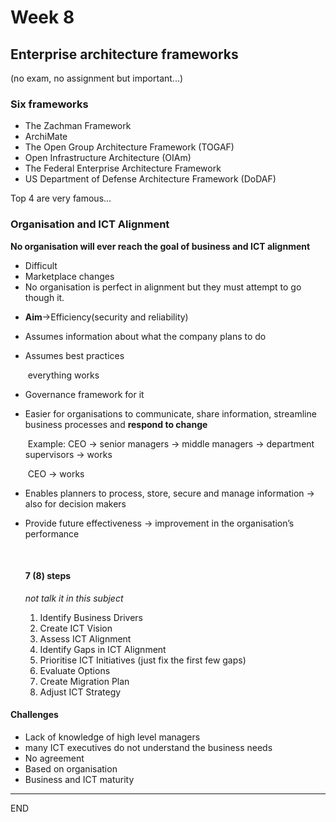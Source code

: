 # Week 8



## Enterprise architecture frameworks

(no exam, no assignment but important...)



### Six frameworks

* The Zachman Framework
* ArchiMate 
* The Open Group Architecture Framework (TOGAF) 
* Open Infrastructure Architecture (OIAm)
* The Federal Enterprise Architecture Framework 
* US Department of Defense Architecture Framework (DoDAF)

Top 4 are very famous...



### Organisation and ICT Alignment



**No organisation will ever reach the goal of business and ICT alignment**

- Difficult
- Marketplace changes
- No organisation is perfect in alignment but they must attempt to go though it.



* **Aim**->Efficiency(security and reliability)


* Assumes information about what the company plans to do
* Assumes best practices

  ​	 everything works

* Governance framework for it

* Easier for organisations to communicate, share information, streamline business processes and **respond to change**

  ​	Example: CEO -> senior managers -> middle managers -> department supervisors -> works

  ​			CEO -> works

* Enables planners to process, store, secure and manage information -> also for decision makers

* Provide future effectiveness -> improvement in the organisation’s performance

  ​

  #### 7 (8) steps    

  *not talk it in this subject*

  1. Identify Business Drivers 
  2. Create ICT Vision
  3. Assess ICT Alignment
  4. Identify Gaps in ICT Alignment
  5. Prioritise ICT Initiatives (just fix the first few gaps)
  6. Evaluate Options
  7. Create Migration Plan
  8. Adjust ICT Strategy



#### Challenges

* Lack of knowledge of high level managers
* many ICT executives do not understand the business needs
* No agreement
* Based on organisation
* Business and ICT maturity






----

END